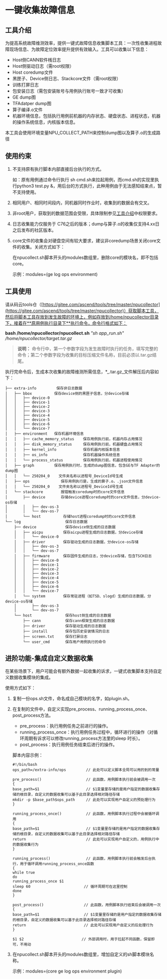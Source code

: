 # 一键收集故障信息<a name="ZH-CN_TOPIC_0000001103715860"></a>

## 工具介绍<a name="section182635125168"></a>

为提高系统故障维测效率，提供一键式故障信息收集脚本工具：一次性收集进程故障现场信息、为故障定位效率提升提供有效输入。工具可以收集以下信息：

-   Host侧CANN软件桟日志
-   Host侧驱动日志（需root权限）
-   Host coredump文件
-   黑匣子、Device侧日志、Stackcore文件（需root权限）
-   训练打屏日志
-   包安装日志（需包安装账号与用例执行账号一致才可收集）
-   GE dump图
-   TFAdatper dump图
-   算子编译.o文件
-   机器环境信息，包括执行用例前机器的内存状态、硬盘状态、进程状态，机器的操作系统信息，内核版本信息。

本工具会使用环境变量NPU_COLLECT_PATH来控制dump图以及算子.o的生成路径

## 使用约束<a name="section1872274617296"></a>

1.  不支持原有执行脚本内部直接后台执行的方式。

    如：原有用例通过命令行执行 sh cmd.sh来拉起用例，而cmd.sh的实现里执行python3 test.py &，用后台的方式执行，此种用例由于无法感知结束点，暂不支持使用。

2.  相同用户、相同时间段内，同机器同时作业时，收集到的数据会有交叉。
3.  非root用户，获取到的数据范围会受限，具体限制参见[工具介绍](#section182635125168)中权限要求。
4.  日志收集能力仅服务于 C76之后的版本；dump与算子.o的收集仅支持4.xx日之后发布的社区版本。
5.  core文件的收集会对硬盘空间有较大要求，建议非coredump场景关闭core文件的收集。关闭方式如下：

    在npucollect.sh脚本开头的modules数组里，删除core的模块名，即不包括core。

    示例：modules=\(ge log ops environment\)


## 工具使用<a name="section171791224131610"></a>

请从码云tools仓（[https://gitee.com/ascend/tools/tree/master/npucollector](https://gitee.com/ascend/tools/tree/master/npucollector)）获取脚本工具，然后将脚本工具存放到发生故障的环境上，例如存放到/home/npucollector目录下，接着在**原用例执行目录下**执行命令，命令行格式如下：

**bash /home/npucollector/npucollect.sh** _"sh app\_run.sh" /home/npucollector/target.tar.gz_

>**说明：** 
>命令行中，第一个参数字段为发生故障时执行的任务，填写完整的命令；第二个参数字段为收集的目标压缩文件名称，目前必须以.tar.gz结尾。

执行完命令后，生成本次收集的故障维测所需信息，\*_.tar.gz_文件解压后内容如下：

```
├── extra-info         保存非日志数据
│   ├── bbox          保存device侧的黑匣子信息，分device存储
│   │   ├── device-0
│   │   ├── device-1
│   │   ├── device-2
│   │   ├── device-3
│   │   ├── device-4
│   │   ├── device-5
│   │   ├── device-6
│   │   └── device-7
│   ├── environment   保存机器环境信息
│   │   ├── cache_memory_status    保存用例执行前，机器内存占用情况
│   │   ├── disk_memory_status     保存用例执行前，机器硬盘占用情况
│   │   ├── kernel_info            保存机器内核版本信息
│   │   ├── os_info                保存机器操作系统信息
│   │   └── process_status         保存用例执行前，机器进程使用情况
│   ├── graph         保存用例执行时，生成的dump图信息，包含GE与TF Adapter的dump图
│   │   └── 250204_0    文件夹名称以进程号_DeviceId号生成
│   ├── ops              保存用例执行是，生成的算子.o，.json文件信息
│   │   └── 250204_0    文件夹名称以进程号_DeviceId号生成
│   └── stackcore        报错触发coredump时的core文件信息
│       ├── device       存储device进程coredump时的core文件信息，分device-os存储
│       │   ├── dev-os-3
│       │   └── dev-os-7
│       └── host          存储host进程coredump时的core文件信息
└── log                    保存日志数据
    ├── device             保存device侧生成的日志数据
    │   ├── aicpu         保存aicpu进程生成的日志数据，分device存储
    │   │   └── device-0
    │   ├── driver        保存驱动生成的日志数据，分device-os存储
    │   │   ├── dev-os-3
    │   │   └── dev-os-7
    │   ├── firmware      保存固件生成的日志，分device存储，包含TSCH日志
    │   │   ├── device-0
    │   │   ├── device-1
    │   │   ├── device-2
    │   │   ├── device-3
    │   │   ├── device-4
    │   │   ├── device-5
    │   │   ├── device-6
    │   │   └── device-7
    │   └── system        保存常驻进程（如TSD、slogd）生成的日志数据，分device-os存储
    │       ├── dev-os-3
    │       └── dev-os-7
    └── host               保存host侧生成的日志数据
        ├── cann           保存cann框架生成的日志数据
        ├── driver         保存驱动生成的日志数据
        ├── install        保存包历史安装情况的日志
        ├── screen.txt     保存打屏日志
        └── user_cmd       保存用户用例执行的命令
```

## 进阶功能-集成自定义数据收集<a name="section63821348291"></a>

在某些场景下，用户可能会有额外数据一起收集的诉求，一键式收集脚本支持自定义数据收集模块的集成。

使用方式如下：

1.  复制一份ops.sh文件，命名成自己模块的名字，如plugin.sh。
2.  在复制的文件中，自定义实现pre\_process、running\_process\_once、post\_process方法。

    -   pre\_process：执行用例任务之前进行的操作。
    -   running\_process\_once：执行用例任务过程中，循环进行的操作（对循环周期有诉求可以修改running\_process方法里的sleep 时长）。
    -   post\_process：执行用例任务结束后进行的操作。

    脚本内容示例：

    ```
    #!/bin/bash
    ops_path=/extra-info/ops         // 此处可以定义脚本全局可以用的到的常量
    
    pre_process()                    // 此函数，用例脚本执行前会被调用一次
    {
    base_path=$1                     // $1变量里存储的是用户指定的数据收集存储的根目录，自定义的数据收集可以基于此目录选择相对路径存储
    mkdir -p $base_path$ops_path     // 此处可以实现用户自定义的预处理行为
    }
    
    running_process_once()           // 此函数，用例脚本执行过程中会被循环调用
    {
    base_path=$1                     // $1变量里存储的是用户指定的数据收集存储的根目录，自定义的数据收集可以基于此目录选择相对路径存储
    return                           // 此处可以实现用户自定义的，用例执行中的数据收集行为
    }
    
    running_process()                // 此函数，用例脚本执行前会触发后台执行，用于循环调用running_process_once函数
    {
    while true
    do
    running_process_once $1
    sleep 60                        // 循环周期可在这里控制
    done
    }
    
    post_process()                  // 此函数，用例脚本执行结束后会被调用一次
    {
    base_path=$1                    // $1变量里存储的是用户指定的数据收集存储的根目录，自定义的数据收集可以基于此目录选择相对路径存储
    return                          // 此处可以实现用户自定义的后处理行为
    }
    
    $1 $2                          // 外部调用时，用于拉起不同函数，保留即可，不用动
    ```

3.  在npucollect.sh脚本开头的modules数组里，增加自定义的sh脚本模块名称。

    示例：modules=\(core ge log ops environment plugin\)


